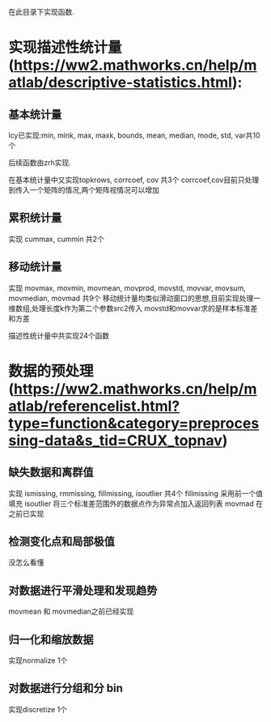 在此目录下实现函数.

# 实现描述性统计量(https://ww2.mathworks.cn/help/matlab/descriptive-statistics.html):

## 基本统计量
lcy已实现:min, mink, max, maxk, bounds, mean, median, mode, std, var共10个

后续函数由zrh实现.

在基本统计量中又实现topkrows, corrcoef, cov 共3个
corrcoef,cov目前只处理到传入一个矩阵的情况,两个矩阵视情况可以增加

## 累积统计量
实现 cummax, cummin 共2个

## 移动统计量
实现 movmax, movmin, movmean, movprod, movstd, movvar, movsum, movmedian, movmad 共9个
移动统计量均类似滑动窗口的思想,目前实现处理一维数组,处理长度k作为第二个参数src2传入
movstd和movvar求的是样本标准差和方差

描述性统计量中共实现24个函数

# 数据的预处理(https://ww2.mathworks.cn/help/matlab/referencelist.html?type=function&category=preprocessing-data&s_tid=CRUX_topnav)

## 缺失数据和离群值
实现 ismissing, rmmissing, fillmissing, isoutlier 共4个
fillmissing 采用前一个值填充
isoutlier 将三个标准差范围外的数据点作为异常点加入返回列表
movmad 在之前已实现

## 检测变化点和局部极值
没怎么看懂

## 对数据进行平滑处理和发现趋势
movmean 和 movmedian之前已经实现

## 归一化和缩放数据
实现normalize 1个

## 对数据进行分组和分 bin
实现discretize 1个

